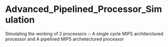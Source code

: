 # Advanced_Pipelined_Processor_Simulation
Simulating the working of 2 processors :- A single cycle MIPS architerctured processor and A pipelined MIPS archetectured processor
